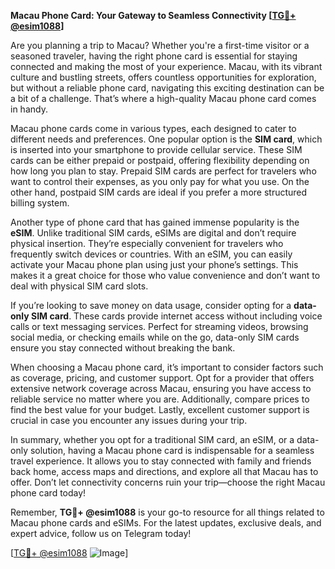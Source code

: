 **Macau Phone Card: Your Gateway to Seamless Connectivity [[TG💪+ @esim1088](https://t.me/s/esim1088)]**

Are you planning a trip to Macau? Whether you're a first-time visitor or a seasoned traveler, having the right phone card is essential for staying connected and making the most of your experience. Macau, with its vibrant culture and bustling streets, offers countless opportunities for exploration, but without a reliable phone card, navigating this exciting destination can be a bit of a challenge. That’s where a high-quality Macau phone card comes in handy.

Macau phone cards come in various types, each designed to cater to different needs and preferences. One popular option is the **SIM card**, which is inserted into your smartphone to provide cellular service. These SIM cards can be either prepaid or postpaid, offering flexibility depending on how long you plan to stay. Prepaid SIM cards are perfect for travelers who want to control their expenses, as you only pay for what you use. On the other hand, postpaid SIM cards are ideal if you prefer a more structured billing system.

Another type of phone card that has gained immense popularity is the **eSIM**. Unlike traditional SIM cards, eSIMs are digital and don’t require physical insertion. They’re especially convenient for travelers who frequently switch devices or countries. With an eSIM, you can easily activate your Macau phone plan using just your phone’s settings. This makes it a great choice for those who value convenience and don’t want to deal with physical SIM card slots.

If you’re looking to save money on data usage, consider opting for a **data-only SIM card**. These cards provide internet access without including voice calls or text messaging services. Perfect for streaming videos, browsing social media, or checking emails while on the go, data-only SIM cards ensure you stay connected without breaking the bank.

When choosing a Macau phone card, it’s important to consider factors such as coverage, pricing, and customer support. Opt for a provider that offers extensive network coverage across Macau, ensuring you have access to reliable service no matter where you are. Additionally, compare prices to find the best value for your budget. Lastly, excellent customer support is crucial in case you encounter any issues during your trip.

In summary, whether you opt for a traditional SIM card, an eSIM, or a data-only solution, having a Macau phone card is indispensable for a seamless travel experience. It allows you to stay connected with family and friends back home, access maps and directions, and explore all that Macau has to offer. Don’t let connectivity concerns ruin your trip—choose the right Macau phone card today!

Remember, **TG💪+ @esim1088** is your go-to resource for all things related to Macau phone cards and eSIMs. For the latest updates, exclusive deals, and expert advice, follow us on Telegram today! 

[[TG💪+ @esim1088](https://t.me/s/esim1088) ![Image](https://i.postimg.cc/Y0z9fWf4/image.png)]